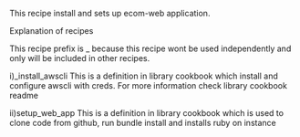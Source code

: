 This recipe install and sets up ecom-web application.

Explanation of recipes

This recipe prefix is _ because this recipe wont be used independently
and only will be included in other recipes.

i)_install_awscli
This is a definition in library cookbook which install and configure
awscli with creds.
For more information check library cookbook readme

ii)setup_web_app
This is a definition in library cookbook which is used to clone code
from github, run bundle install and installs ruby on instance


